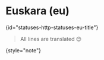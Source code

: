 # Euskara (eu)
{id="statuses-http-statuses-eu-title"}

> All lines are translated 😊
>
{style="note"}
